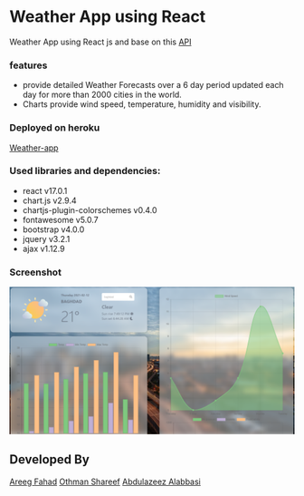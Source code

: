 # Weather App using React 

Weather  App using React js and base on this [API](https://www.metaweather.com/api/)  

### features
- provide detailed Weather Forecasts over a 6 day period updated each day for more than  2000 cities in the world.
- Charts provide wind speed, temperature, humidity and visibility.

### Deployed on heroku
[Weather-app](https://python-team-recoded.herokuapp.com/)

### Used libraries and dependencies:
* react v17.0.1
* chart.js v2.9.4
* chartjs-plugin-colorschemes v0.4.0
* fontawesome v5.0.7
* bootstrap v4.0.0
* jquery v3.2.1
* ajax v1.12.9

### Screenshot 
 
![weather](weatherapp.PNG) 

## Developed By
[Areeg Fahad](https://github.com/AREEG94FAHAD) 
[Othman Shareef](https://github.com/Othmanosx)
[Abdulazeez Alabbasi](https://github.com/Saganism)

